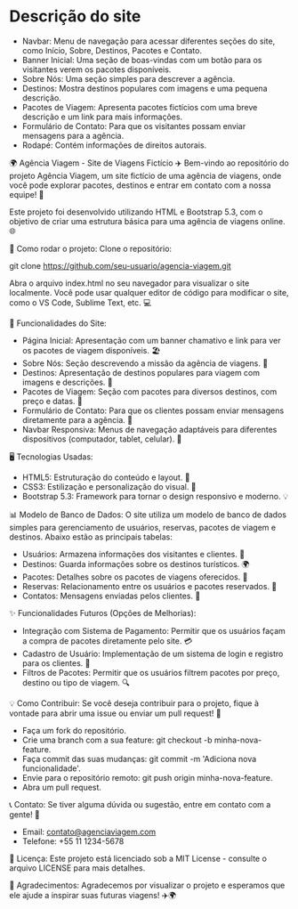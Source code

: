 # Descrição do site

- Navbar: Menu de navegação para acessar diferentes seções do site, como Início, Sobre, Destinos, Pacotes e Contato.
- Banner Inicial: Uma seção de boas-vindas com um botão para os visitantes verem os pacotes disponíveis.
- Sobre Nós: Uma seção simples para descrever a agência.
- Destinos: Mostra destinos populares com imagens e uma pequena descrição.
- Pacotes de Viagem: Apresenta pacotes fictícios com uma breve descrição e um link para mais informações.
- Formulário de Contato: Para que os visitantes possam enviar mensagens para a agência.
- Rodapé: Contém informações de direitos autorais.

🌍 Agência Viagem - Site de Viagens Fictício ✈️
Bem-vindo ao repositório do projeto Agência Viagem, um site fictício de uma agência de viagens, onde você pode explorar pacotes, destinos e entrar em contato com a nossa equipe! 🌟

Este projeto foi desenvolvido utilizando HTML e Bootstrap 5.3, com o objetivo de criar uma estrutura básica para uma agência de viagens online. 🌐

🚀 Como rodar o projeto:
Clone o repositório:

git clone https://github.com/seu-usuario/agencia-viagem.git

Abra o arquivo index.html no seu navegador para visualizar o site localmente. Você pode usar qualquer editor de código para modificar o site, como o VS Code, Sublime Text, etc. 💻

🧳 Funcionalidades do Site:

- Página Inicial: Apresentação com um banner chamativo e link para ver os pacotes de viagem disponíveis. 🏖️
- Sobre Nós: Seção descrevendo a missão da agência de viagens. 💼
- Destinos: Apresentação de destinos populares para viagem com imagens e descrições. 🌴
- Pacotes de Viagem: Seção com pacotes para diversos destinos, com preço e datas. 💸
- Formulário de Contato: Para que os clientes possam enviar mensagens diretamente para a agência. 📧
- Navbar Responsiva: Menus de navegação adaptáveis para diferentes dispositivos (computador, tablet, celular). 📱

🖥️ Tecnologias Usadas:

- HTML5: Estruturação do conteúdo e layout. 📝
- CSS3: Estilização e personalização do visual. 🎨
- Bootstrap 5.3: Framework para tornar o design responsivo e moderno. 💡

📊 Modelo de Banco de Dados:
O site utiliza um modelo de banco de dados simples para gerenciamento de usuários, reservas, pacotes de viagem e destinos. Abaixo estão as principais tabelas:

- Usuários: Armazena informações dos visitantes e clientes. 👤
- Destinos: Guarda informações sobre os destinos turísticos. 🌍
- Pacotes: Detalhes sobre os pacotes de viagens oferecidos. 🛫
- Reservas: Relacionamento entre os usuários e pacotes reservados. 📅
- Contatos: Mensagens enviadas pelos clientes. 💬

✨ Funcionalidades Futuros (Opções de Melhorias):

- Integração com Sistema de Pagamento: Permitir que os usuários façam a compra de pacotes diretamente pelo site. 💳
- Cadastro de Usuário: Implementação de um sistema de login e registro para os clientes. 🔑
- Filtros de Pacotes: Permitir que os usuários filtrem pacotes por preço, destino ou tipo de viagem. 🔍

💡 Como Contribuir:
Se você deseja contribuir para o projeto, fique à vontade para abrir uma issue ou enviar um pull request! 🙌

- Faça um fork do repositório.
- Crie uma branch com a sua feature: git checkout -b minha-nova-feature.
- Faça commit das suas mudanças: git commit -m 'Adiciona nova funcionalidade'.
- Envie para o repositório remoto: git push origin minha-nova-feature.
- Abra um pull request.

📞 Contato:
Se tiver alguma dúvida ou sugestão, entre em contato com a gente! 📨

- Email: contato@agenciaviagem.com
- Telefone: +55 11 1234-5678

🔑 Licença:
Este projeto está licenciado sob a MIT License - consulte o arquivo LICENSE para mais detalhes.

🌟 Agradecimentos:
Agradecemos por visualizar o projeto e esperamos que ele ajude a inspirar suas futuras viagens! ✈️🌍
